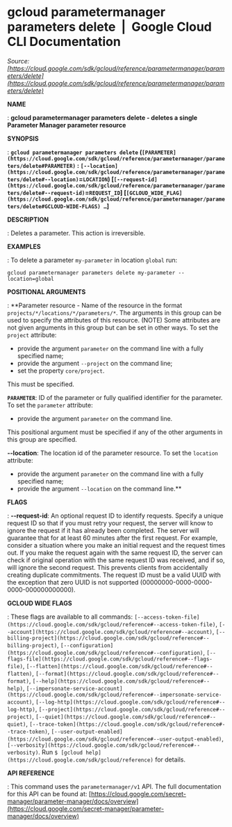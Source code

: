 # gcloud parametermanager parameters delete  |  Google Cloud CLI Documentation

*Source: [https://cloud.google.com/sdk/gcloud/reference/parametermanager/parameters/delete](https://cloud.google.com/sdk/gcloud/reference/parametermanager/parameters/delete)*

**NAME**

: **gcloud parametermanager parameters delete - deletes a single Parameter Manager parameter resource**

**SYNOPSIS**

: **`gcloud parametermanager parameters delete` (`[PARAMETER](https://cloud.google.com/sdk/gcloud/reference/parametermanager/parameters/delete#PARAMETER)` : `[--location](https://cloud.google.com/sdk/gcloud/reference/parametermanager/parameters/delete#--location)`=`LOCATION`) [`[--request-id](https://cloud.google.com/sdk/gcloud/reference/parametermanager/parameters/delete#--request-id)`=`REQUEST_ID`] [`[GCLOUD_WIDE_FLAG](https://cloud.google.com/sdk/gcloud/reference/parametermanager/parameters/delete#GCLOUD-WIDE-FLAGS) …`]**

**DESCRIPTION**

: Deletes a parameter. This action is irreversible.

**EXAMPLES**

: To delete a parameter `my-parameter` in location `global`
run:

```
gcloud parametermanager parameters delete my-parameter --location=global
```

**POSITIONAL ARGUMENTS**

: **Parameter resource - Name of the resource in the format
`projects/*/locations/*/parameters/*`. The arguments in this group
can be used to specify the attributes of this resource. (NOTE) Some attributes
are not given arguments in this group but can be set in other ways.
To set the `project` attribute:

- provide the argument `parameter` on the command line with a fully
specified name;
- provide the argument `--project` on the command line;
- set the property `core/project`.

This must be specified.

**`PARAMETER`**:
ID of the parameter or fully qualified identifier for the parameter.
To set the `parameter` attribute:

- provide the argument `parameter` on the command line.

This positional argument must be specified if any of the other arguments in this
group are specified.

**--location**:
The location id of the parameter resource.
To set the `location` attribute:

- provide the argument `parameter` on the command line with a fully
specified name;
- provide the argument `--location` on the command line.**

**FLAGS**

: **--request-id**:
An optional request ID to identify requests. Specify a unique request ID so that
if you must retry your request, the server will know to ignore the request if it
has already been completed. The server will guarantee that for at least 60
minutes after the first request.
For example, consider a situation where you make an initial request and the
request times out. If you make the request again with the same request ID, the
server can check if original operation with the same request ID was received,
and if so, will ignore the second request. This prevents clients from
accidentally creating duplicate commitments.
The request ID must be a valid UUID with the exception that zero UUID is not
supported (00000000-0000-0000-0000-000000000000).

**GCLOUD WIDE FLAGS**

: These flags are available to all commands: `[--access-token-file](https://cloud.google.com/sdk/gcloud/reference#--access-token-file)`,
`[--account](https://cloud.google.com/sdk/gcloud/reference#--account)`, `[--billing-project](https://cloud.google.com/sdk/gcloud/reference#--billing-project)`,
`[--configuration](https://cloud.google.com/sdk/gcloud/reference#--configuration)`,
`[--flags-file](https://cloud.google.com/sdk/gcloud/reference#--flags-file)`,
`[--flatten](https://cloud.google.com/sdk/gcloud/reference#--flatten)`, `[--format](https://cloud.google.com/sdk/gcloud/reference#--format)`, `[--help](https://cloud.google.com/sdk/gcloud/reference#--help)`, `[--impersonate-service-account](https://cloud.google.com/sdk/gcloud/reference#--impersonate-service-account)`,
`[--log-http](https://cloud.google.com/sdk/gcloud/reference#--log-http)`,
`[--project](https://cloud.google.com/sdk/gcloud/reference#--project)`, `[--quiet](https://cloud.google.com/sdk/gcloud/reference#--quiet)`, `[--trace-token](https://cloud.google.com/sdk/gcloud/reference#--trace-token)`, `[--user-output-enabled](https://cloud.google.com/sdk/gcloud/reference#--user-output-enabled)`,
`[--verbosity](https://cloud.google.com/sdk/gcloud/reference#--verbosity)`.
Run `$ [gcloud help](https://cloud.google.com/sdk/gcloud/reference)` for details.

**API REFERENCE**

: This command uses the `parametermanager/v1` API. The full
documentation for this API can be found at: [https://cloud.google.com/secret-manager/parameter-manager/docs/overview](https://cloud.google.com/secret-manager/parameter-manager/docs/overview)